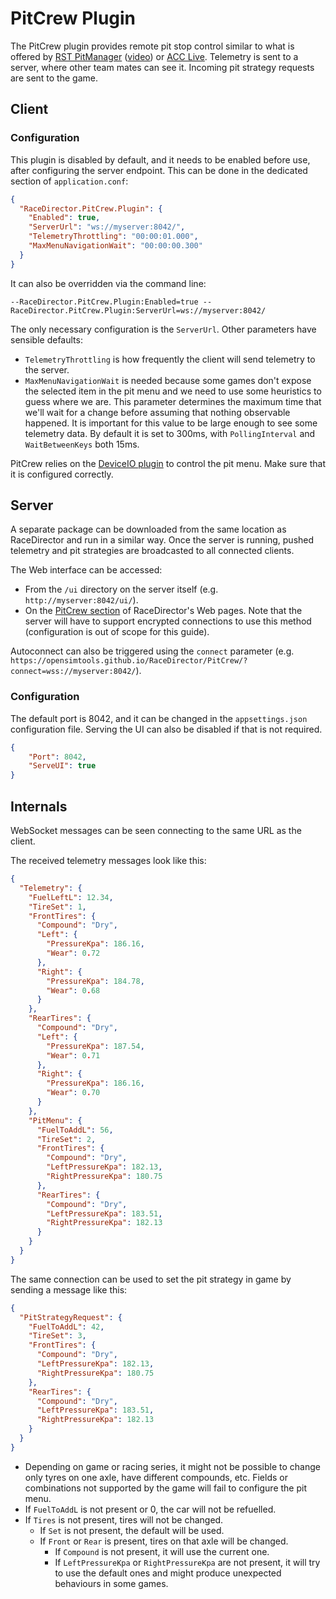 ﻿# PitCrew Plugin

The PitCrew plugin provides remote pit stop control similar to what is offered by
[RST PitManager](https://racingsimtools.com/add-ons) ([video](https://youtu.be/HaRj2sznYLA))
or [ACC Live](https://accdrive.com/). Telemetry is sent to a server, where other team mates
can see it. Incoming pit strategy requests are sent to the game.

## Client

### Configuration

This plugin is disabled by default, and it needs to be enabled before use, after configuring
the server endpoint. This can be done in the dedicated section of `application.conf`:

```json
{
  "RaceDirector.PitCrew.Plugin": {
    "Enabled": true,
    "ServerUrl": "ws://myserver:8042/",
    "TelemetryThrottling": "00:00:01.000",
    "MaxMenuNavigationWait": "00:00:00.300"
  }
}
```

It can also be overridden via the command line:

```
--RaceDirector.PitCrew.Plugin:Enabled=true --RaceDirector.PitCrew.Plugin:ServerUrl=ws://myserver:8042/
```

The only necessary configuration is the `ServerUrl`. Other parameters have sensible defaults:
- `TelemetryThrottling` is how frequently the client will send telemetry to the server.
- `MaxMenuNavigationWait` is needed because some games don't expose the selected item in the pit
   menu and we need to use some heuristics to guess where we are. This parameter determines the
   maximum time that we'll wait for a change before assuming that nothing observable happened.
   It is important for this value to be large enough to see some telemetry data. By default it
   is set to 300ms, with `PollingInterval` and `WaitBetweenKeys` both 15ms.

PitCrew relies on the [DeviceIO plugin](DeviceIO.md) to control the pit menu. Make sure that it
is configured correctly.

## Server

A separate package can be downloaded from the same location as RaceDirector and run in a similar
way. Once the server is running, pushed telemetry and pit strategies are broadcasted to all
connected clients.

The Web interface can be accessed:
 - From the `/ui` directory on the server itself (e.g. `http://myserver:8042/ui/`).
 - On the [PitCrew section](https://opensimtools.github.io/RaceDirector/PitCrew/) of
   RaceDirector's Web pages. Note that the server will have to support encrypted connections
   to use this method (configuration is out of scope for this guide).

Autoconnect can also be triggered using the `connect` parameter (e.g.
`https://opensimtools.github.io/RaceDirector/PitCrew/?connect=wss://myserver:8042/`).

### Configuration

The default port is 8042, and it can be changed in the `appsettings.json` configuration file.
Serving the UI can also be disabled if that is not required.

```json
{
    "Port": 8042,
    "ServeUI": true
}
```

## Internals

WebSocket messages can be seen connecting to the same URL as the client.

The received telemetry messages look like this:

```json
{
  "Telemetry": {
    "FuelLeftL": 12.34,
    "TireSet": 1,
    "FrontTires": {
      "Compound": "Dry",
      "Left": {
        "PressureKpa": 186.16,
        "Wear": 0.72
      },
      "Right": {
        "PressureKpa": 184.78,
        "Wear": 0.68
      }
    },
    "RearTires": {
      "Compound": "Dry",
      "Left": {
        "PressureKpa": 187.54,
        "Wear": 0.71
      },
      "Right": {
        "PressureKpa": 186.16,
        "Wear": 0.70
      }
    },
    "PitMenu": {
      "FuelToAddL": 56,
      "TireSet": 2,
      "FrontTires": {
        "Compound": "Dry",
        "LeftPressureKpa": 182.13,
        "RightPressureKpa": 180.75
      },
      "RearTires": {
        "Compound": "Dry",
        "LeftPressureKpa": 183.51,
        "RightPressureKpa": 182.13
      }
    }
  }
}
```

The same connection can be used to set the pit strategy in game by sending a message like this:
```json
{
  "PitStrategyRequest": {
    "FuelToAddL": 42,
    "TireSet": 3,
    "FrontTires": {
      "Compound": "Dry",
      "LeftPressureKpa": 182.13,
      "RightPressureKpa": 180.75
    },
    "RearTires": {
      "Compound": "Dry",
      "LeftPressureKpa": 183.51,
      "RightPressureKpa": 182.13
    }
  }
}
```

 - Depending on game or racing series, it might not be possible to change only tyres on one axle,
   have different compounds, etc. Fields or combinations not supported by the game will fail to
   configure the pit menu.
 - If `FuelToAddL` is not present or 0, the car will not be refuelled.
 - If `Tires` is not present, tires will not be changed.
   - If `Set` is not present, the default will be used.
   - If `Front` or `Rear` is present, tires on that axle will be changed.
     - If `Compound` is not present, it will use the current one.
     - If `LeftPressureKpa` or `RightPressureKpa` are not present, it will try to use the default
       ones and might produce unexpected behaviours in some games.
